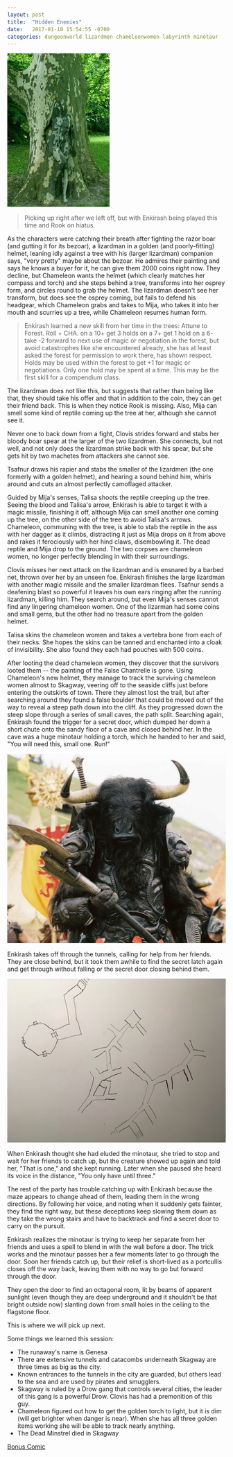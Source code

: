 ```yaml
---
layout: post
title:  "Hidden Enemies"
date:   2017-01-10 15:54:55 -0700
categories: dungeonworld lizardmen chameleonwomen labyrinth minotaur
---
```

![Chameleon Woman](/images/chameleon_woman.jpg)

> Picking up right after we left off, but with Enkirash being played this time and
> Rook on hiatus.

As the characters were catching their breath after fighting the razor boar (and gutting it
for its bezoar), a lizardman in a golden (and poorly-fitting) helmet, leaning idly against
a tree with his (larger lizardman) companion says, "very pretty" maybe about the bezoar. He
admires their painting and says he knows a buyer for it, he can give them 2000 coins right
now. They decline, but Chameleon wants the helmet (which clearly matches her compass and torch)
and she steps behind a tree, transforms
into her osprey form, and circles round to grab the helmet. The lizardman doesn't see her
transform, but does see the osprey coming, but fails to defend his headgear, which Chameleon
grabs and takes to Mija, who takes it into her mouth and scurries up a tree, while
Chameleon resumes human form.

> Enkirash learned a new skill from her time in the trees: Attune to Forest. Roll + CHA.
> on a 10+ get 3 holds
> on a 7+ get 1 hold
> on a 6- take -2 forward to next use of magic or negotiation in the forest, but
> avoid catastrophes like she encountered already, she has at least asked the forest
> for permission to work there, has shown respect.
> Holds may be used within the forest to get +1 for magic or negotiations. Only one
> hold may be spent at a time. This may be the first skill for a compendium class.

The lizardman does not like this, but suggests that rather than being like that, they should
take his offer and that in addition to the coin, they can get their friend back. This is
when they notice Rook is missing. Also, Mija can smell some kind of reptile coming up the
tree at her, although she cannot see it.

Never one to back down from a fight, Clovis strides forward and stabs her bloody boar
spear at the larger of the two lizardmen. She connects, but not well, and not only does the
lizardman strike back with his spear, but she gets hit by two machetes from attackers she
cannot see.

Tsafnur draws his rapier and stabs the smaller of the lizardmen (the one formerly with
a golden helmet), and hearing a sound behind him, whirls around and cuts an almost
perfectly camoflaged attacker.

Guided by Mija's senses, Talisa shoots the reptile creeping up the tree. Seeing the
blood and Talisa's arrow, Enkirash is able to target it with a magic missile, finishing
it off, although Mija can smell another one coming up the tree, on the other side of
the tree to avoid Talisa's arrows. Chameleon, communing with the tree, is able to
stab the reptile in the ass with her dagger as it climbs, distracting it just as
Mija drops on it from above and rakes it ferociously with her hind claws, disembowling it.
The dead reptile and Mija drop to the ground. The two corpses are chameleon women,
no longer perfectly blending in with their surroundings.

Clovis misses her next attack on the lizardman and is ensnared by a barbed net, thrown
over her by an unseen foe. Enkirash finishes the large lizardman with another magic
missile and the smaller lizardman flees. Tsafnur sends a deafening blast so powerful
it leaves his own ears ringing after the running lizardman, killing him. They search
around, but even Mija's senses cannot find any lingering chameleon women. One of the
lizarman had some coins and small gems, but the other had no treasure apart from the golden
helmet.

Talisa skins the chameleon women and takes a vertebra bone from each of their necks. She
hopes the skins can be tanned and enchanted into a cloak of invisibility. She also found
they each had pouches with 500 coins.

After looting the dead chameleon women, they discover that the survivors looted them -- the painting of the False Chantrelle is gone. Using Chameleon's new helmet, they manage to track the surviving
chameleon women almost to Skagway, veering off to the seaside cliffs just before entering the outskirts of town.
There they almost lost the trail, but after searching around they found a false
boulder that could be moved out of the way to reveal a steep path down into the cliff.
As they progressed down the steep slope through a series of small caves, the path split.
Searching again, Enkirash found the trigger for a secret door, which dumped her down a short
chute onto the sandy floor of a cave and closed behind her. In the cave was a huge minotaur
holding a torch, which he handed to her and said, "You will need this, small one. Run!"

![Asterion](/images/asterion.jpg)

Enkirash takes off through the tunnels, calling for help from her friends. They are
close behind, but it took them awhile to find the secret latch again and get through without
falling or the secret door closing behind them.

![Labyrinth](/images/labyrinth.jpg)

When Enkirash thought she had eluded the minotaur, she tried to stop and wait for
her friends to catch up, but the creature showed up again and told her, "That is one,"
and she kept running. Later when she paused she heard its voice in the distance, "You
only have until three."

The rest of the party has trouble catching up with Enkirash because the maze appears
to change ahead of them, leading them in the wrong directions. By following her
voice, and noting when it suddenly gets fainter, they find the right way, but
these deceptions keep slowing them down as they take the wrong stairs and have
to backtrack and find a secret door to carry on the pursuit.

Enkirash realizes the minotaur is trying to keep her separate from her friends and uses
a spell to blend in with the wall before a door. The trick works and the minotaur passes
her a few moments later to go through the door. Soon her friends catch up, but
their relief is short-lived as a portcullis closes off the way back, leaving them
with no way to go but forward through the door.

They open the door to find an octagonal room, lit by beams of apparent sunlight (even
though they are deep underground and it shouldn't be that bright outside now) slanting
down from small holes in the ceiling to the flagstone floor.

This is where we will pick up next.

Some things we learned this session:

* The runaway's name is Genesa
* There are extensive tunnels and catacombs underneath Skagway are three times as big as the city.
* Known entrances to the tunnels in the city are guarded, but others lead to the sea and
  are used by pirates and smugglers.
* Skagway is ruled by a Drow gang that controls several cities, the leader of this gang is
  a powerful Drow. Clovis has had a premonition of this guy.
* Chameleon figured out how to get the golden torch to light, but it is dim (will get
    brighter when danger is near). When she has all three golden items working she
    will be able to track nearly anything.
* The Dead Minstrel died in Skagway

[Bonus Comic](http://pepperminthelmet.com/comic/minotaur/)
